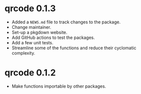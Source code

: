 # qrcode 0.1.3

* Added a `NEWS.md` file to track changes to the package.
* Change maintainer.
* Set-up a pkgdown website.
* Add GitHub actions to test the packages.
* Add a few unit tests.
* Streamline some of the functions and reduce their cyclomatic complexity.

# qrcode 0.1.2

* Make functions importable by other packages.
